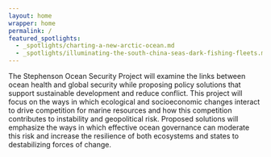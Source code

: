 ```yaml
---
layout: home
wrapper: home
permalink: /
featured_spotlights:
  - _spotlights/charting-a-new-arctic-ocean.md
  - _spotlights/illuminating-the-south-china-seas-dark-fishing-fleets.md
---
```


The Stephenson Ocean Security Project will examine the links between ocean health and global security while proposing policy solutions that support sustainable development and reduce conflict. This project will focus on the ways in which ecological and socioeconomic changes interact to drive competition for marine resources and how this competition contributes to instability and geopolitical risk. Proposed solutions will emphasize the ways in which effective ocean governance can moderate this risk and increase the resilience of both ecosystems and states to destabilizing forces of change.
